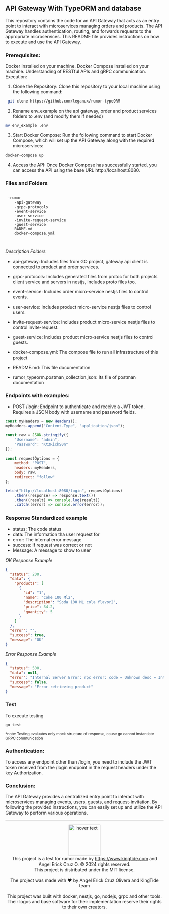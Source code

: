 ## API Gateway With TypeORM and database

This repository contains the code for an API Gateway that acts as an entry point to interact with microservices managing
orders and products. The API Gateway handles authentication, routing, and forwards requests to the appropriate
microservices. This README file provides instructions on how to execute and use the API Gateway.

### Prerequisites:

Docker installed on your machine.
Docker Compose installed on your machine.
Understanding of RESTful APIs and gRPC communication.
Execution:

1. Clone the Repository:
   Clone this repository to your local machine using the following command:

```bash
 git clone https://github.com/leganux/rumor-typeORM

 ```

2. Rename env_example on the api gateway, order and product services folders to .env (and modify them if needed)

```bash
mv env_example .env
```

3. Start Docker Compose:
   Run the following command to start Docker Compose, which will set up the API Gateway along with the required
   microservices:

```bash 
docker-compose up
```

4. Access the API:
   Once Docker Compose has successfully started, you can access the API using the base URL http://localhost:8080.

### Files and Folders

```text

 -rumor
    -api-gateway
    -grpc-protocols
    -event-service
    -user-service
    -invite-request-service
    -guest-service
    RADME.md
    docker-compose.yml
    
    
 ```

*Description Folders*

* api-gateway: Includes files from GO project, gateway api client is connected to product and order services.

* grpc-protocols: Includes generated files from protoc for both projects client service and servers in nestjs, includes
  proto files too.

* event-service: Includes order micro-service nestjs files to control events.
* user-service: Includes product micro-service nestjs files to control users.
* invite-request-service: Includes product micro-service nestjs files to control invite-request.
* guest-service: Includes product micro-service nestjs files to control guests.

* docker-compose.yml: The compose file to run all infrastructure of this project
* README.md: This file documentation
* rumor_typeorm.postman_collection.json: Its file of postman documentation

### Endpoints with examples:

* POST /login:
  Endpoint to authenticate and receive a JWT token. Requires a JSON body with username and password fields.

```javascript 
const myHeaders = new Headers();
myHeaders.append("Content-Type", "application/json");

const raw = JSON.stringify({
    "Username": "admin",
    "Password": "Kt3RickS0n"
});

const requestOptions = {
    method: "POST",
    headers: myHeaders,
    body: raw,
    redirect: "follow"
};

fetch("http://localhost:8080/login", requestOptions)
    .then((response) => response.text())
    .then((result) => console.log(result))
    .catch((error) => console.error(error));
```

### Response Standardized example

* status: The code status
* data: The information tha user request for
* error: The internal error message
* success: If request was correct or not
* Message: A message to show to user

*OK Response Example*

```json
{
  "status": 200,
  "data": {
    "products": [
      {
        "id": "1",
        "name": "Coke 100 Ml2",
        "description": "Soda 100 ML cola flavor2",
        "price": 34.2,
        "quantity": 5
      }
    ]
  },
  "error": "",
  "success": true,
  "message": "OK"
}

```

*Error Response Example*

```json
{
  "status": 500,
  "data": null,
  "error": "Internal Server Error: rpc error: code = Unknown desc = Internal server error",
  "success": false,
  "message": "Error retrieving product"
}
```

### Test

To execute testing

```bash
go test
```

<small>*note: Testing evaluates only mock structure of response, cause go cannot instantiate GRPC communication </small>

### Authentication:

To access any endpoint other than /login, you need to include the JWT token received from the /login endpoint in the
request headers under the key Authorization.

### Conclusion:

The API Gateway provides a centralized entry point to interact with microservices managing events, users, guests, and request-invitation. By
following the provided instructions, you can easily set up and utilize the API Gateway to perform various operations.

<hr>


<p align="center">
    <img src="https://www.kingtide.com/_next/static/media/logo.1fa4aea8.svg" width="100" title="hover text">
    <br>
  This project is a test for rumor made by <a href="https://www.kingtide.com">https://www.kingtide.com</a>  and Angel Erick Cruz O. &copy; 2024 rights reserved.
    <br>
   This project is distributed under the MIT license. 
    <br>
<br>
    The project was made with ♥️ by Angel Erick Cruz Olivera and KingTide team
<br>
<br>
This project was built with docker, nestjs, go, nodejs, grpc and other tools. Their logos and base software for their implementation reserve their rights to their own creators.
<br>
